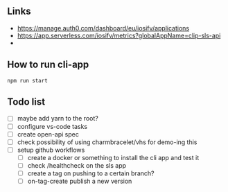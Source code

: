 ## Links

- https://manage.auth0.com/dashboard/eu/iosifv/applications
- https://app.serverless.com/iosifv/metrics?globalAppName=clip-sls-api
-

## How to run cli-app

`npm run start`

## Todo list

- [ ] maybe add yarn to the root?
- [ ] configure vs-code tasks
- [ ] create open-api spec
- [ ] check possibility of using charmbracelet/vhs for demo-ing this
- [ ] setup github workflows
  - [ ] create a docker or something to install the cli app and test it
  - [ ] check /healthcheck on the sls app
  - [ ] create a tag on pushing to a certain branch?
  - [ ] on-tag-create publish a new version
